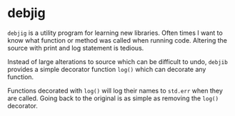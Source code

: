 # debjig

`debjig` is a utility program for learning new libraries. Often times I want to
know what function or method was called when running code. Altering the source
with print and log statement is tedious.

Instead of large alterations to source which can be difficult to undo, `debjib`
provides a simple decorator function `log()` which can decorate any function.

Functions decorated with `log()` will log their names to `std.err` when they are
called. Going back to the original is as simple as removing the `log()`
decorator.

